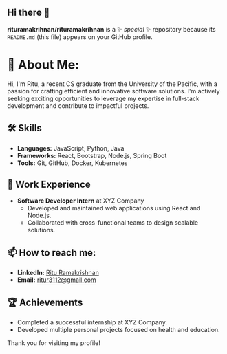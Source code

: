 ## Hi there 👋
**rituramakrihnan/rituramakrihnan** is a ✨ _special_ ✨ repository because its `README.md` (this file) appears on your GitHub profile.

# 💫 About Me:
Hi, I'm Ritu, a recent CS graduate from the University of the Pacific, with a passion for crafting efficient and innovative software solutions. I'm actively seeking exciting opportunities to leverage my expertise in full-stack development and contribute to impactful projects.

## 🛠️ Skills
- **Languages:** JavaScript, Python, Java
- **Frameworks:** React, Bootstrap, Node.js, Spring Boot
- **Tools:** Git, GitHub, Docker, Kubernetes

## 🚀 Work Experience
- **Software Developer Intern** at XYZ Company
  - Developed and maintained web applications using React and Node.js.
  - Collaborated with cross-functional teams to design scalable solutions.

## 📫 How to reach me:
- **LinkedIn:** [Ritu Ramakrishnan](https://www.linkedin.com/in/ritu-r/)
- **Email:** ritur3112@gmail.com

## 🏆 Achievements
- Completed a successful internship at XYZ Company.
- Developed multiple personal projects focused on health and education.

Thank you for visiting my profile!
